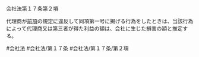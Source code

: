 会社法第１７条第２項

代理商が[前項](会社法＿＿＿＿第１７条第１項)の規定に違反して同項第一号に掲げる行為をしたときは、当該行為によって代理商又は第三者が得た利益の額は、会社に生じた損害の額と推定する。

#会社法
#会社法/第１７条
#会社法/第１７条/第２項
